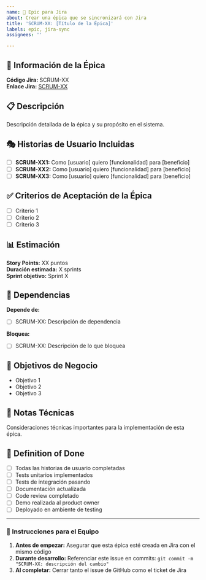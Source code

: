 ```yaml
---
name: 🎯 Epic para Jira
about: Crear una épica que se sincronizará con Jira
title: 'SCRUM-XX: [Título de la Épica]'
labels: epic, jira-sync
assignees: ''

---
```


## 🎯 Información de la Épica

**Código Jira:** SCRUM-XX  
**Enlace Jira:** [SCRUM-XX](https://andresvaldes1001.atlassian.net/browse/SCRUM-XX)

## 📋 Descripción

Descripción detallada de la épica y su propósito en el sistema.

## 🎭 Historias de Usuario Incluidas

- [ ] **SCRUM-XX1:** Como [usuario] quiero [funcionalidad] para [beneficio]
- [ ] **SCRUM-XX2:** Como [usuario] quiero [funcionalidad] para [beneficio]
- [ ] **SCRUM-XX3:** Como [usuario] quiero [funcionalidad] para [beneficio]

## ✅ Criterios de Aceptación de la Épica

- [ ] Criterio 1
- [ ] Criterio 2  
- [ ] Criterio 3

## 📊 Estimación

**Story Points:** XX puntos  
**Duración estimada:** X sprints  
**Sprint objetivo:** Sprint X

## 🔗 Dependencias

**Depende de:**
- [ ] SCRUM-XX: Descripción de dependencia

**Bloquea:**
- [ ] SCRUM-XX: Descripción de lo que bloquea

## 🎯 Objetivos de Negocio

- Objetivo 1
- Objetivo 2
- Objetivo 3

## 📝 Notas Técnicas

Consideraciones técnicas importantes para la implementación de esta épica.

## 🔄 Definition of Done

- [ ] Todas las historias de usuario completadas
- [ ] Tests unitarios implementados
- [ ] Tests de integración pasando
- [ ] Documentación actualizada
- [ ] Code review completado
- [ ] Demo realizada al product owner
- [ ] Deployado en ambiente de testing

---

### 📌 Instrucciones para el Equipo

1. **Antes de empezar:** Asegurar que esta épica esté creada en Jira con el mismo código
2. **Durante desarrollo:** Referenciar este issue en commits: `git commit -m "SCRUM-XX: descripción del cambio"`
3. **Al completar:** Cerrar tanto el issue de GitHub como el ticket de Jira
